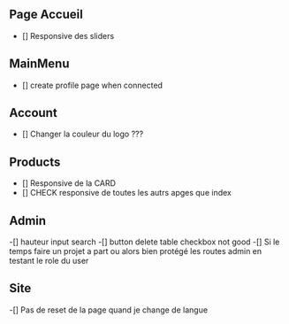 ## Page Accueil

- [] Responsive des sliders

## MainMenu

- [] create profile page when connected

## Account

- [] Changer la couleur du logo ???

## Products

- [] Responsive de la CARD
- [] CHECK responsive de toutes les autrs apges que index

## Admin

-[] hauteur input search
-[] button delete table checkbox not good
-[] Si le temps faire un projet a part ou alors bien protégé les routes admin en testant le role du user

## Site

-[] Pas de reset de la page quand je change de langue
